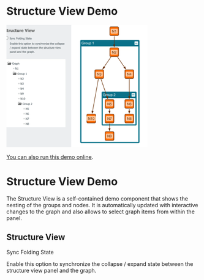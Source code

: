 # Structure View Demo

<img src="../../resources/image/structureview.png" alt="demo-thumbnail" height="320"/>

[You can also run this demo online](https://live.yworks.com/demos/view/structureview/index.html).

# Structure View Demo

The Structure View is a self-contained demo component that shows the nesting of the groups and nodes. It is automatically updated with interactive changes to the graph and also allows to select graph items from within the panel.

## Structure View

Sync Folding State

Enable this option to synchronize the collapse / expand state between the structure view panel and the graph.
